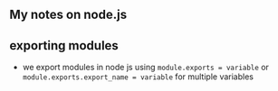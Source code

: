 ## My notes on node.js

## exporting modules
* we export modules in node js using `module.exports = variable` or `module.exports.export_name = variable` for multiple variables